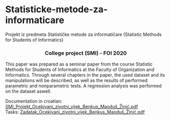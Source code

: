 # Statisticke-metode-za-informaticare
Projekt iz predmeta Statističke metode za informatičare (Statistic Methods for Students of Informatics)  


<h3 align="center">College project (SMI) - FOI 2020</h3>

This paper was prepared as a seminar paper from the course Statistic Methods for Students of Informatics at the Faculty of Organization and Informatics. Through several chapters in the paper, the used dataset and its manipulations will be described, as well as the results of performed parametric and nonparametric tests. A regression analysis was performed on the dataset aswell.

Documentation in croatian: [SMI_Projekt_Ocekivani_zivotni_vijek_Benkus_Maoduš_Žinić.pdf](./SMI_Projekt_Ocekivani_zivotni_vijek_Benkus_Maoduš_Žinić.pdf)  
Tasks: [Zadatak_Ocekivani_zivotni_vijek_Benkus_Maoduš_Žinić.pdf](./Zadatak_Ocekivani_zivotni_vijek_Benkus_Maoduš_Žinić.pdf)
